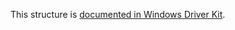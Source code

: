 This structure is [documented in Windows Driver Kit](https://learn.microsoft.com/en-us/windows-hardware/drivers/ddi/wdm/ns-wdm-_file_position_information).

